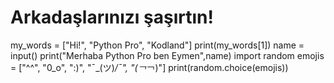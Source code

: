# Arkadaşlarınızı şaşırtın!
my_words = ["Hi!", "Python Pro", "Kodland"] 
print(my_words[1])
name = input()
print("Merhaba Python Pro ben Eymen",name)
import random
emojis = ["^^", "0_o", ":)", "¯\_(ツ)_/¯", "(￢_￢)"]
print(random.choice(emojis))
